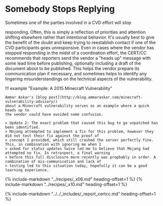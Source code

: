 # Somebody Stops Replying

<!--start-->Sometimes one of the parties involved in a CVD effort will stop
responding. Often, this is simply a reflection of priorities and
attention shifting elsewhere rather than intentional behavior. It's
usually best to give the benefit of the doubt and keep trying to
reestablish contact if one of the CVD participants goes unresponsive.<!--end-->
Even in cases where the vendor has stopped responding in the midst of a
coordination effort, the CERT/CC recommends that reporters send the
vendor a "heads up" message with some lead time before publishing,
optionally including a draft of the document about to be published. This
helps the vendor prepare its communication plan if necessary, and
sometimes helps to identify any lingering misunderstandings on the
technical aspects of the vulnerability.

!!! example "Example: A 2015 Minecraft Vulnerability"

    Ammar Askar's [blog post](http://blog.ammaraskar.com/minecraft-vulnerability-advisory/)
    about a Minecraft vulnerability serves as an example where a quick heads up to
    the vendor could have avoided some confusion.

    > Update 2: The exact problem that caused this bug to go unpatched has been identified. 
    > Mojang attempted to implement a fix for this problem, however they did not test their fix against the proof of 
    > concept I provided, which still crashed the server perfectly fine. This, in combination with ignoring me when I 
    > asked for status updates twice led me to believe that Mojang had attempted no fix. In retrospect, a final warning 
    > before this full disclosure more recently was propbably in order. A combination of mis-communication and lack of
    > testing led to this situation today, hopefully it can be a good learning experience.

{% include-markdown "../recipes/_x06.md" heading-offset=1 %}
{% include-markdown "../recipes/_x10.md" heading-offset=1 %}

{% include-markdown "../../_includes/_report_certcc.md" heading-offset=1 %}
